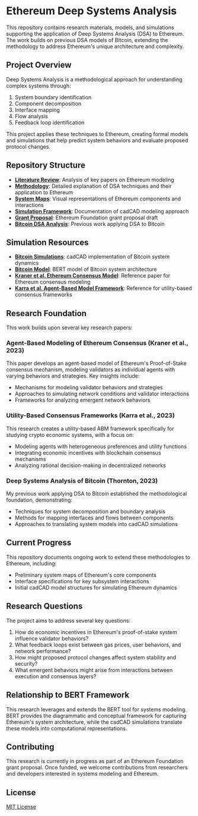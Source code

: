 # Ethereum Deep Systems Analysis

This repository contains research materials, models, and simulations supporting the application of Deep Systems Analysis (DSA) to Ethereum. The work builds on previous DSA models of Bitcoin, extending the methodology to address Ethereum's unique architecture and complexity.

## Project Overview

Deep Systems Analysis is a methodological approach for understanding complex systems through:

1. System boundary identification
2. Component decomposition
3. Interface mapping
4. Flow analysis
5. Feedback loop identification

This project applies these techniques to Ethereum, creating formal models and simulations that help predict system behaviors and evaluate proposed protocol changes.

## Repository Structure

- **[Literature Review](docs/literature-review.md)**: Analysis of key papers on Ethereum modeling
- **[Methodology](docs/methodology.md)**: Detailed explanation of DSA techniques and their application to Ethereum
- **[System Maps](docs/system-maps.md)**: Visual representations of Ethereum components and interactions
- **[Simulation Framework](docs/simulation-framework.md)**: Documentation of cadCAD modeling approach
- **[Grant Proposal](Ethereum_Foundation_Grant_Proposal_Draft.md)**: Ethereum Foundation grant proposal draft
- **[Bitcoin DSA Analysis](/research/deep%20systems%20analysis/bitcoin_dsa.md)**: Previous work applying DSA to Bitcoin

## Simulation Resources

- **[Bitcoin Simulations](/simulations/bitcoinsims.ipynb)**: cadCAD implementation of Bitcoin system dynamics
- **[Bitcoin Model](/btc.json)**: BERT model of Bitcoin system architecture
- **[Kraner et al. Ethereum Consensus Model](/simulations/Kraner%20et%20al.%20-%202023%20-%20Agent-Based%20Modelling%20of%20Ethereum%20Consensus.pdf)**: Reference paper for Ethereum consensus modeling 
- **[Karra et al. Agent-Based Model Framework](/simulations/Karra%20et%20al.%20-%202023%20-%20An%20Agent-Based%20Model%20Framework%20for%20Utility-Based%20C.pdf)**: Reference for utility-based consensus frameworks

## Research Foundation

This work builds upon several key research papers:

### Agent-Based Modeling of Ethereum Consensus (Kraner et al., 2023)

This paper develops an agent-based model of Ethereum's Proof-of-Stake consensus mechanism, modeling validators as individual agents with varying behaviors and strategies. Key insights include:

- Mechanisms for modeling validator behaviors and strategies
- Approaches to simulating network conditions and validator interactions
- Frameworks for analyzing emergent network behaviors

### Utility-Based Consensus Frameworks (Karra et al., 2023)

This research creates a utility-based ABM framework specifically for studying crypto economic systems, with a focus on:

- Modeling agents with heterogeneous preferences and utility functions
- Integrating economic incentives with blockchain consensus mechanisms
- Analyzing rational decision-making in decentralized networks

### Deep Systems Analysis of Bitcoin (Thornton, 2023)

My previous work applying DSA to Bitcoin established the methodological foundation, demonstrating:

- Techniques for system decomposition and boundary analysis
- Methods for mapping interfaces and flows between components
- Approaches to translating system models into cadCAD simulations

## Current Progress

This repository documents ongoing work to extend these methodologies to Ethereum, including:

- Preliminary system maps of Ethereum's core components
- Interface specifications for key subsystem interactions
- Initial cadCAD model structures for simulating Ethereum dynamics

## Research Questions

The project aims to address several key questions:

1. How do economic incentives in Ethereum's proof-of-stake system influence validator behaviors?
2. What feedback loops exist between gas prices, user behaviors, and network performance?
3. How might proposed protocol changes affect system stability and security?
4. What emergent behaviors might arise from interactions between execution and consensus layers?

## Relationship to BERT Framework

This research leverages and extends the BERT tool for systems modeling. BERT provides the diagrammatic and conceptual framework for capturing Ethereum's system architecture, while the cadCAD simulations translate these models into computational representations.

## Contributing

This research is currently in progress as part of an Ethereum Foundation grant proposal. Once funded, we welcome contributions from researchers and developers interested in systems modeling and Ethereum.

## License

[MIT License](LICENSE)